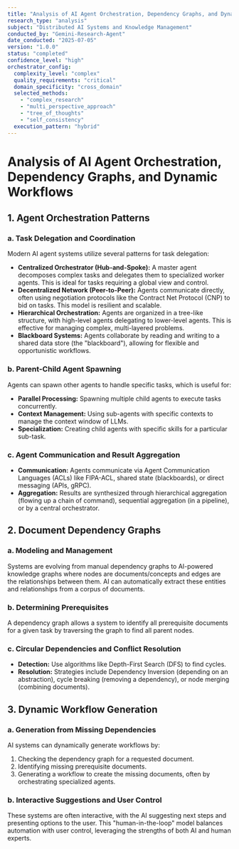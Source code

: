 ```yaml
---
title: "Analysis of AI Agent Orchestration, Dependency Graphs, and Dynamic Workflows"
research_type: "analysis"
subject: "Distributed AI Systems and Knowledge Management"
conducted_by: "Gemini-Research-Agent"
date_conducted: "2025-07-05"
version: "1.0.0"
status: "completed"
confidence_level: "high"
orchestrator_config:
  complexity_level: "complex"
  quality_requirements: "critical"
  domain_specificity: "cross_domain"
  selected_methods:
    - "complex_research"
    - "multi_perspective_approach"
    - "tree_of_thoughts"
    - "self_consistency"
  execution_pattern: "hybrid"
---
```


# Analysis of AI Agent Orchestration, Dependency Graphs, and Dynamic Workflows

## 1. Agent Orchestration Patterns

### a. Task Delegation and Coordination

Modern AI agent systems utilize several patterns for task delegation:

*   **Centralized Orchestrator (Hub-and-Spoke):** A master agent decomposes complex tasks and delegates them to specialized worker agents. This is ideal for tasks requiring a global view and control.
*   **Decentralized Network (Peer-to-Peer):** Agents communicate directly, often using negotiation protocols like the Contract Net Protocol (CNP) to bid on tasks. This model is resilient and scalable.
*   **Hierarchical Orchestration:** Agents are organized in a tree-like structure, with high-level agents delegating to lower-level agents. This is effective for managing complex, multi-layered problems.
*   **Blackboard Systems:** Agents collaborate by reading and writing to a shared data store (the "blackboard"), allowing for flexible and opportunistic workflows.

### b. Parent-Child Agent Spawning

Agents can spawn other agents to handle specific tasks, which is useful for:

*   **Parallel Processing:** Spawning multiple child agents to execute tasks concurrently.
*   **Context Management:** Using sub-agents with specific contexts to manage the context window of LLMs.
*   **Specialization:** Creating child agents with specific skills for a particular sub-task.

### c. Agent Communication and Result Aggregation

*   **Communication:** Agents communicate via Agent Communication Languages (ACLs) like FIPA-ACL, shared state (blackboards), or direct messaging (APIs, gRPC).
*   **Aggregation:** Results are synthesized through hierarchical aggregation (flowing up a chain of command), sequential aggregation (in a pipeline), or by a central orchestrator.

## 2. Document Dependency Graphs

### a. Modeling and Management

Systems are evolving from manual dependency graphs to AI-powered knowledge graphs where nodes are documents/concepts and edges are the relationships between them. AI can automatically extract these entities and relationships from a corpus of documents.

### b. Determining Prerequisites

A dependency graph allows a system to identify all prerequisite documents for a given task by traversing the graph to find all parent nodes.

### c. Circular Dependencies and Conflict Resolution

*   **Detection:** Use algorithms like Depth-First Search (DFS) to find cycles.
*   **Resolution:** Strategies include Dependency Inversion (depending on an abstraction), cycle breaking (removing a dependency), or node merging (combining documents).

## 3. Dynamic Workflow Generation

### a. Generation from Missing Dependencies

AI systems can dynamically generate workflows by:
1.  Checking the dependency graph for a requested document.
2.  Identifying missing prerequisite documents.
3.  Generating a workflow to create the missing documents, often by orchestrating specialized agents.

### b. Interactive Suggestions and User Control

These systems are often interactive, with the AI suggesting next steps and presenting options to the user. This "human-in-the-loop" model balances automation with user control, leveraging the strengths of both AI and human experts.
